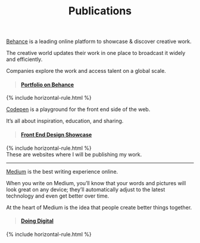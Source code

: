 ﻿---
layout: page
title: Publications
---
<div class="explanation-text">
<p class="strong"><a class="external" href="http://www.behance.net/techgraphics">Behance</a> is a leading online platform to showcase & discover creative work.</p>
<p>The creative world updates their work in one place to broadcast it widely and efficiently.</p>
<p>Companies explore the work and access talent on a global scale.</p>
</div>
<div class="background-buff-brightest rounded-border-6">
  <blockquote class="embedly-card">
    <h4>
      <a class="external" href="https://www.behance.net/techgraphics">
        Portfolio on Behance
      </a>
    </h4>
  </blockquote>
</div>
{% include horizontal-rule.html %}
<div class="explanation-text">
<p class="strong"><a class="external" href="http://codepen.io/collection/DJGZQr/">Codepen</a> is a playground for the front end side of the web.</p>
<p>It’s all about inspiration, education, and sharing.</p>
</div><div class="background-buff-brightest rounded-border-6">
  <blockquote class="embedly-card">
    <h4>
      <a class="external" href="http://codepen.io/collection/DJGZQr/">
        Front End Design Showcase
      </a>
    </h4>
  </blockquote>
</div>
{% include horizontal-rule.html %}
<div class="message">These are websites where I will be publishing my work.</div>
<hr>
<script async src="//cdn.embedly.com/widgets/platform.js" charset="utf-8"></script>
<div class="explanation-text">
<p class="strong"><a class="external" href="https://medium.com/doing-digital">Medium</a> is the best writing experience online.</p>
<p>When you write on Medium, you’ll know that your words and pictures will look great on any device; they’ll automatically adjust to the latest technology and even get better over time.</p>
<p>At the heart of Medium is the idea that people create better things together.</p>
</div>
<div class="background-buff-brightest rounded-border-6">
  <blockquote class="embedly-card">
    <h4>
      <a class="external" href="https://medium.com/doing-digital">
        Doing Digital
      </a>
    </h4>
  </blockquote>
</div>
{% include horizontal-rule.html %}
